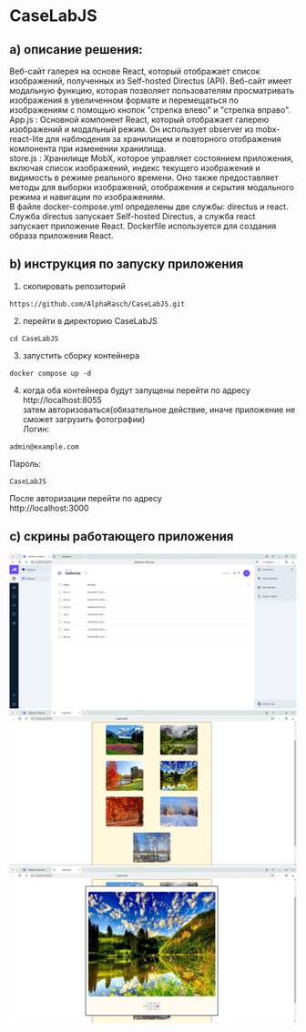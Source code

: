 # CaseLabJS
 ## a) описание решения:
Веб-сайт галерея на основе React, который отображает список изображений, 
полученных из Self-hosted Directus (API). Веб-сайт имеет модальную функцию, 
которая позволяет пользователям просматривать изображения 
в увеличенном формате и перемещаться по изображениям 
с помощью кнопок "стрелка влево" и "стрелка вправо".  
App.js : Основной компонент React, 
который отображает галерею изображений и модальный режим. 
Он использует observer из mobx-react-lite для наблюдения за 
хранилищем и повторного отображения компонента при изменении хранилища.  
store.js : Хранилище MobX, которое управляет состоянием приложения, 
включая список изображений, индекс текущего изображения и видимость 
в режиме реального времени. 
Оно также предоставляет методы для выборки изображений, 
отображения и скрытия модального режима и навигации по изображениям.  
В файле docker-compose.yml определены две службы: directus и react. 
Служба directus запускает Self-hosted Directus, 
а служба react запускает приложение React.
Dockerfile используется для создания образа приложения React.
## b) инструкция по запуску приложения
1) скопировать репозиторий
```console
https://github.com/AlphaRasch/CaseLabJS.git
```
2) перейти в директорию CaseLabJS
```console
cd CaseLabJS
```
3) запустить сборку контейнера
```console
docker compose up -d
```
4) когда оба контейнера будут запущены перейти по адресу   
http://localhost:8055  
затем авторизоваться(обязательное действие, иначе приложение не сможет загрузить фотографии)  
Логин:
```console
admin@example.com
```
Пароль:
```console
CaseLabJS
```
После авторизации перейти по адресу  
http://localhost:3000
## c) скрины работающего приложения
![Directus](./screenshots/directus.png)  
![React1](./screenshots/react1.png)  
![React2](./screenshots/react2.png)  